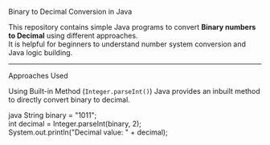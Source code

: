  Binary to Decimal Conversion in Java  

This repository contains simple Java programs to convert **Binary numbers to Decimal** using different approaches.  
It is helpful for beginners to understand number system conversion and Java logic building.  

---

  Approaches Used  

 Using Built-in Method (`Integer.parseInt()`)
Java provides an inbuilt method to directly convert binary to decimal.  

 java
String binary = "1011";  
int decimal = Integer.parseInt(binary, 2);  
System.out.println("Decimal value: " + decimal);  
